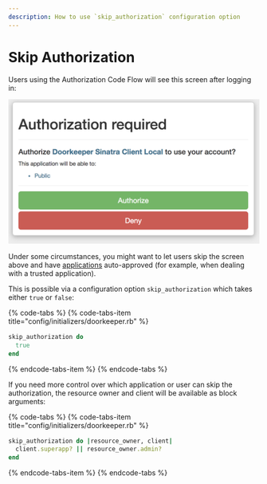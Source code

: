 ```yaml
---
description: How to use `skip_authorization` configuration option
---
```


# Skip Authorization

Users using the Authorization Code Flow will see this screen after logging in:

![](../.gitbook/assets/oauth-authorization-required-2019-03-21-20-22-14.png)

Under some circumstances, you might want to let users skip the screen above and have [applications](../concepts/application.md) auto-approved \(for example, when dealing with a trusted application\).

This is possible via a configuration option `skip_authorization` which takes either `true` or `false`:

{% code-tabs %}
{% code-tabs-item title="config/initializers/doorkeeper.rb" %}
```ruby
skip_authorization do
  true
end
```
{% endcode-tabs-item %}
{% endcode-tabs %}

If you need more control over which application or user can skip the authorization, the resource owner and client will be available as block arguments:

{% code-tabs %}
{% code-tabs-item title="config/initializers/doorkeeper.rb" %}
```ruby
skip_authorization do |resource_owner, client|
  client.superapp? || resource_owner.admin?
end
```
{% endcode-tabs-item %}
{% endcode-tabs %}

